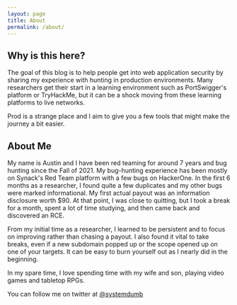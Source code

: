 ```yaml
---
layout: page
title: About
permalink: /about/
---
```

## Why is this here?
The goal of this blog is to help people get into web application security by sharing my experience with hunting in production environments. Many researchers get their start in a learning environment such as PortSwigger's platform or TryHackMe, but it can be a shock moving from these learning platforms to live networks.

Prod is a strange place and I aim to give you a few tools that might make the journey a bit easier.


## About Me
My name is Austin and I have been red teaming for around 7 years and bug hunting since the Fall of 2021. My bug-hunting experience has been mostly on Synack's Red Team platform with a few bugs on HackerOne. In the first 6 months as a researcher, I found quite a few duplicates and my other bugs were marked informational. My first actual payout was an information disclosure worth $90. At that point, I was close to quitting, but I took a break for a month, spent a lot of time studying, and then came back and discovered an RCE.

From my initial time as a researcher, I learned to be persistent and to focus on improving rather than chasing a payout. I also found it vital to take breaks, even if a new subdomain popped up or the scope opened up on one of your targets. It can be easy to burn yourself out as I nearly did in the beginning.

In my spare time, I love spending time with my wife and son, playing video games and tabletop RPGs.

You can follow me on twitter at [@systemdumb](https://twitter.com/systemdumb)
